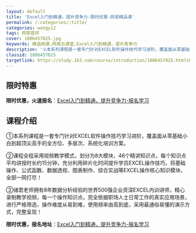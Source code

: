 ```yaml
---
layout: default
title: 'Excel入门到精通，提升竞争力-限时优惠-网易精品课'
permalink: /:categories/:title/
categories: wangyi2
tags: 网易提供
cover: 1006457025.jpg
keywords: 精选网课,网易云课堂,Excel入门到精通，提升竞争力
description: '①本系列课程是一套专门针对EXCEL软件操作技巧学习进阶，覆盖面从零基础小白到超顶尖高手的全方位、多层次、系统化培训方案'
classid: 1006457025
targetlink: https://study.163.com/course/introduction/1006457025.htm?share=1&shareId=1025206652&utm_campaign=share&utm_medium=iphoneShare&utm_source=&utm_u=1025206652
---
```


## 限时特惠

**限时优惠，火速报名**：[Excel入门到精通，提升竞争力-报名学习](https://study.163.com/course/introduction/1006457025.htm?share=1&shareId=1025206652&utm_campaign=share&utm_medium=iphoneShare&utm_source=&utm_u=1025206652)

## 课程介绍

①本系列课程是一套专门针对EXCEL软件操作技巧学习进阶，覆盖面从零基础小白到超顶尖高手的全方位、多层次、系统化培训方案。



②课程全程采用视频教学模式，划分为8大模块，46个精讲知识点，每个知识点平均讲授时长约15分钟，充分利用碎片化时间提升学员EXCEL操作技巧，将基础操作、公式函数、数据透视、图表制作、综合实战等EXCEL操作核心知识模块，全部一网打尽！



③储君老师拥有8年数据分析经验的世界500强企业资深EXCEL内训讲师，精心录制教学视频，每一个操作知识点，完全依据职场人士日常工作的真实应用场景，进行严格筛选，操作难度从易到难，使用频率由高到底，采用最通俗易懂的演示方式，完整呈现！

**限时优惠，报名地址**：[Excel入门到精通，提升竞争力-报名学习](https://study.163.com/course/introduction/1006457025.htm?share=1&shareId=1025206652&utm_campaign=share&utm_medium=iphoneShare&utm_source=&utm_u=1025206652)

